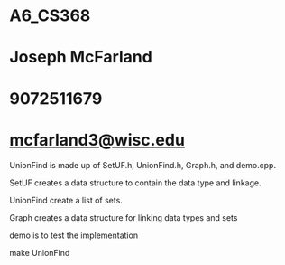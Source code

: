 # A6_CS368
# Joseph McFarland
# 9072511679
# mcfarland3@wisc.edu

UnionFind is made up of SetUF.h, UnionFind.h, Graph.h, and demo.cpp.

SetUF creates a data structure to contain the data type and linkage.

UnionFind create a list of sets.

Graph creates a data structure for linking data types and sets

demo is to test the implementation

make UnionFind

